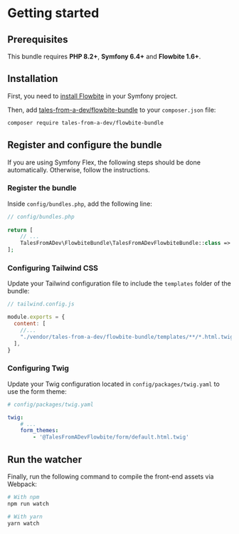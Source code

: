 # Getting started

## Prerequisites

This bundle requires **PHP 8.2+**, **Symfony 6.4+** and **Flowbite 1.6+**.

## Installation

First, you need to [install Flowbite](https://flowbite.com/docs/getting-started/symfony/) in your Symfony project.

Then, add [tales-from-a-dev/flowbite-bundle](https://packagist.org/packages/tales-from-a-dev/flowbite-bundle) 
to your ``composer.json`` file:

```bash
composer require tales-from-a-dev/flowbite-bundle
```

## Register and configure the bundle

If you are using Symfony Flex, the following steps should be done automatically. Otherwise, follow the instructions.

### Register the bundle

Inside `config/bundles.php`, add the following line:

```php
// config/bundles.php
    
return [
    // ...
    TalesFromADev\FlowbiteBundle\TalesFromADevFlowbiteBundle::class => ['all' => true],
];
```

### Configuring Tailwind CSS

Update your Tailwind configuration file to include the `templates` folder of the bundle:

```js
// tailwind.config.js

module.exports = {
  content: [
    //...
    "./vendor/tales-from-a-dev/flowbite-bundle/templates/**/*.html.twig"
  ],
}
```

### Configuring Twig

Update your Twig configuration located in `config/packages/twig.yaml` to use the form theme:

```yaml
# config/packages/twig.yaml

twig:
    # ...
    form_themes: 
        - '@TalesFromADevFlowbite/form/default.html.twig'
```

## Run the watcher

Finally, run the following command to compile the front-end assets via Webpack:

```bash
# With npm
npm run watch

# With yarn
yarn watch
```
